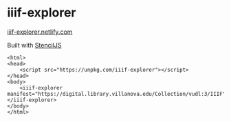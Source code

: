 # iiif-explorer

[iiif-explorer.netlify.com](https://iiif-explorer.netlify.com)

Built with [StencilJS](https://stenciljs.com/)

```
<html>
<head>
    <script src="https://unpkg.com/iiif-explorer"></script>
</head>
<body>
    <iiif-explorer manifest="https://digital.library.villanova.edu/Collection/vudl:3/IIIF"></iiif-explorer>
</body>
</html>
```